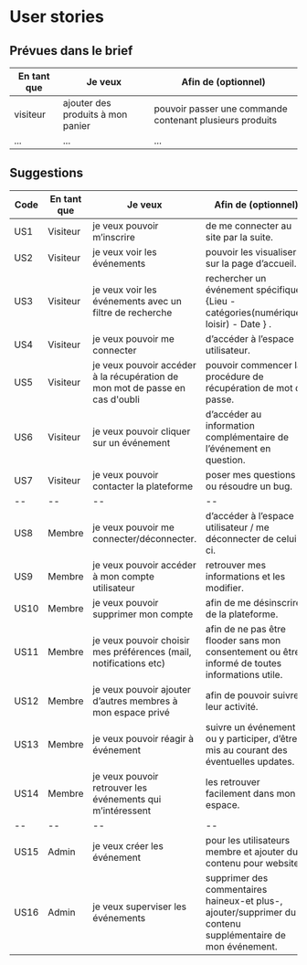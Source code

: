 # User stories

## Prévues dans le brief

| En tant que | Je veux | Afin de (optionnel) |
|--|--|--|
| visiteur | ajouter des produits à mon panier | pouvoir passer une commande contenant plusieurs produits |
| ... | ... | ... |

## Suggestions

|Code| En tant que | Je veux | Afin de (optionnel) |
|--|--|--|--|
|US1| Visiteur | je veux pouvoir m’inscrire |  de me connecter au site par la suite.|
|US2| Visiteur | je veux voir les événements |  pouvoir les visualiser sur la page d’accueil.|
|US3| Visiteur | je veux voir les événements avec un filtre de recherche | rechercher un événement spécifique {Lieu - catégories(numérique-loisir) - Date }  .|
|US4| Visiteur | je veux pouvoir me connecter | d’accéder à l’espace utilisateur.|
|US5| Visiteur | je veux pouvoir accéder à la récupération de mon mot de passe en cas d'oubli | pouvoir commencer la procédure de récupération de mot de passe.
|US6| Visiteur | je veux pouvoir cliquer sur un événement | d’accéder au information complémentaire de l’événement en question.|
|US7| Visiteur | je veux pouvoir contacter la plateforme | poser mes questions ou résoudre un bug.
|--|--|--|--|
|US8| Membre | je veux pouvoir me connecter/déconnecter. | d’accéder à l’espace utilisateur / me déconnecter de celui ci.|
|US9| Membre | je veux pouvoir accéder à mon compte utilisateur | retrouver mes informations et les modifier.|
|US10| Membre | je veux pouvoir supprimer mon compte | afin de me désinscrire de la plateforme.|
|US11| Membre | je veux pouvoir choisir mes préférences (mail, notifications etc) | afin de ne pas être flooder sans mon consentement ou être informé de toutes informations utile.|
|US12| Membre | je veux pouvoir ajouter d’autres membres à mon espace privé |  afin de pouvoir suivre leur activité.|
|US13| Membre | je veux pouvoir réagir à événement | suivre un événement ou y participer, d’être mis au courant des éventuelles updates.|
|US14| Membre | je veux pouvoir retrouver les événements qui m’intéressent | les retrouver facilement dans mon espace.|
|--|--|--|--|
|US15| Admin | je veux créer les événement | pour les utilisateurs membre et ajouter du contenu pour website|
|US16| Admin | je veux superviser les événements | supprimer des commentaires haineux-et plus-, ajouter/supprimer du contenu supplémentaire de mon événement.|

